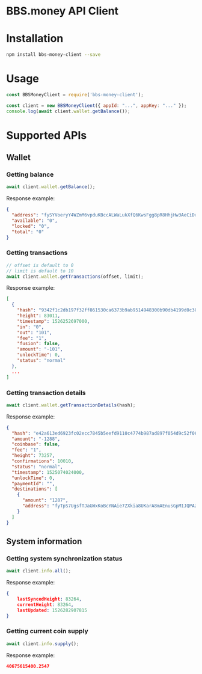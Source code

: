 # BBS.money API Client

# Installation
```bash
npm install bbs-money-client --save
```

# Usage
```js
const BBSMoneyClient = require('bbs-money-client');

const client = new BBSMoneyClient({ appId: "...", appKey: "..." });
console.log(await client.wallet.getBalance());
```

# Supported APIs
## Wallet
### Getting balance
```js
await client.wallet.getBalance();
```
Response example:
```json
{
  "address": "fySYVoeryY4WZmM6vpduKBccALWaLukXfQ6KwsFgg8pR8HhjHw3AeCiDrXfqEPSYnkgbK74CRBat9YETn8qwj7aN23TMRqiTh",
  "available": "0",
  "locked": "0",
  "total": "0"
}
```

### Getting transactions
```js
// offset is default to 0
// limit is default to 10
await client.wallet.getTransactions(offset, limit);
```
Response example:
```json
[
  {
    "hash": "9342f1c2db197f32ff861530ca6373b9ab9514948300b90db4199d0c30036d74",
    "height": 83011,
    "timestamp": 1526252697000,
    "in": "0",
    "out": "101",
    "fee": "1",
    "fusion": false,
    "amount": "-101",
    "unlockTime": 0,
    "status": "normal"
  },
  ...
]
```

### Getting transaction details
```js
await client.wallet.getTransactionDetails(hash);
```
Response example:
```json
{
  "hash": "e42a613ed6923fc02ecc7845b5eefd9110c4774b987ad897f054d9c52f069cad",
  "amount": "-1288",
  "coinbase": false,
  "fee": "1",
  "height": 73257,
  "confirmations": 10010,
  "status": "normal",
  "timestamp": 1525074024000,
  "unlockTime": 0,
  "paymentId": "",
  "destinations": [
    {
      "amount": "1287",
      "address": "fyTpS7UgsfTJaGWxKoBcYNAie7ZXkia8UKarA8mAEnusGpM1JQPAzvFd6S8fpDR7WgEN9wTVL6vdBe3PjPmqafpm2PogvpQna"
    }
  ]
}
```

## System information
### Getting system synchronization status
```js
await client.info.all();
```
Response example:
```json
{
    lastSyncedHeight: 83264,
    currentHeight: 83264,
    lastUpdated: 1526282907815
}
```

### Getting current coin supply
```js
await client.info.supply();
```
Response example:
```json
40675615400.2547
```